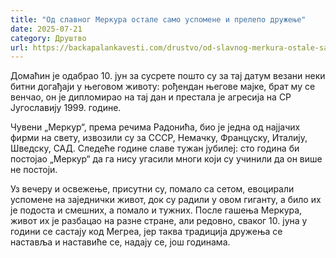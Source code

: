 ```yaml
---
title: "Од славног Меркура остале само успомене и прелепо дружење"
date: 2025-07-21
category: Друштво
url: https://backapalankavesti.com/drustvo/od-slavnog-merkura-ostale-samo-uspomene-i-prelepo-druzenje/
---
```


Домаћин је одабрао 10. јун за сусрете пошто су за тај датум везани неки битни догађаји у његовом животу: рођендан његове мајке, брат му се венчао, он је дипломирао на тај дан и престала је агресија на СР Југославију 1999. године.

Чувени „Меркур“, према речима Радонића, био је једна од најјачих фирми на свету, извозили су за СССР, Немачку, Француску, Италију, Шведску, САД. Следеће године славе тужан јубилеј: сто година би постојао „Меркур“ да га нису угасили многи који су учинили да он више не постоји.

Уз вечеру и освежење, присутни су, помало са сетом, евоцирали успомене на заједнички живот, док су радили у овом гиганту, а било их је подоста и смешних, а помало и тужних. После гашења Меркура, живот их је разбацао на разне стране, али редовно, сваког 10. јуна у години се састају код Мегреа, јер таква традиција дружења се наставља и наставиће се, надају се, још годинама.
